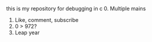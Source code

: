 this is my repository for debugging in c
0. Multiple mains
1. Like, comment, subscribe
2. 0 > 972?
3. Leap year

